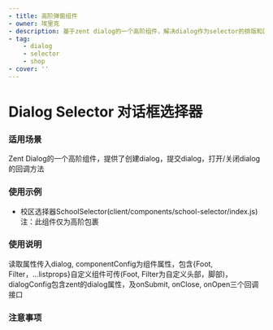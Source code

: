 ```yaml
---
- title: 高阶弹窗组件
- owner: 埃里克
- description: 基于zent dialog的一个高阶组件，解决dialog作为selector的排版和回掉问题（注：deprecated，被ebiz-component内的dialog取代）
- tag:
    - dialog
    - selector
    - shop
- cover: ''
---
```


# Dialog Selector 对话框选择器

### 适用场景
Zent Dialog的一个高阶组件，提供了创建dialog，提交dialog，打开/关闭dialog的回调方法

### 使用示例
* 校区选择器SchoolSelector(client/components/school-selector/index.js)
注：此组件仅为高阶包裹

### 使用说明
读取属性传入dialog, componentConfig为组件属性，包含{Foot, Filter，...listprops}自定义组件可传(Foot, Filter为自定义头部，脚部)， dialogConfig包含zent的dialog属性，及onSubmit, onClose, onOpen三个回调接口

### 注意事项
